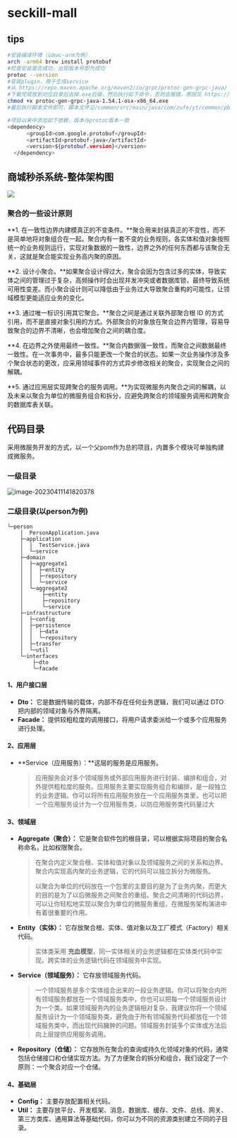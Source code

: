 # seckill-mall

## tips

```bash
#安装编译环境（以mac-arm为例）
arch -arm64 brew install protobuf
#检查安装是否成功，出现版本号即为成功
protoc --version
#安装plugin，用于生成service
#从 https://repo.maven.apache.org/maven2/io/grpc/protoc-gen-grpc-java/ 下载 protoc-gen-grpc-java-1.54.1-osx-x86_64.exe
#下载完成放到对应目录后去掉.exe后缀，然后执行如下命令，否则会报错，原因见 https://stackoverflow.com/questions/55023435/grpc-out-protoc-gen-grpc-plugin-failed-with-status-code-1-on-osx-java
chmod +x protoc-gen-grpc-java-1.54.1-osx-x86_64.exe
#最后执行脚本文件即可，脚本文件见/common/src/main/java/com/zufe/yt/common/pb/gen_code.sh

#项目以来中添加如下依赖，版本与protoc版本一致
<dependency>
      <groupId>com.google.protobuf</groupId>
      <artifactId>protobuf-java</artifactId>
      <version>${protobuf.version}</version>
  </dependency>
```

## 商城秒杀系统-整体架构图

![](https://typora-imagehost-1308499275.cos.ap-shanghai.myqcloud.com/mac/macimage-20230416203428539.png)

### 聚合的一些设计原则

**1. 在一致性边界内建模真正的不变条件。**聚合用来封装真正的不变性，而不是简单地将对象组合在一起。聚合内有一套不变的业务规则，各实体和值对象按照统一的业务规则运行，实现对象数据的一致性，边界之外的任何东西都与该聚合无关，这就是聚合能实现业务高内聚的原因。

**2. 设计小聚合。**如果聚合设计得过大，聚合会因为包含过多的实体，导致实体之间的管理过于复杂，高频操作时会出现并发冲突或者数据库锁，最终导致系统可用性变差。而小聚合设计则可以降低由于业务过大导致聚合重构的可能性，让领域模型更能适应业务的变化。

**3. 通过唯一标识引用其它聚合。**聚合之间是通过关联外部聚合根 ID 的方式引用，而不是直接对象引用的方式。外部聚合的对象放在聚合边界内管理，容易导致聚合的边界不清晰，也会增加聚合之间的耦合度。

**4. 在边界之外使用最终一致性。**聚合内数据强一致性，而聚合之间数据最终一致性。在一次事务中，最多只能更改一个聚合的状态。如果一次业务操作涉及多个聚合状态的更改，应采用领域事件的方式异步修改相关的聚合，实现聚合之间的解耦。

**5. 通过应用层实现跨聚合的服务调用。**为实现微服务内聚合之间的解耦，以及未来以聚合为单位的微服务组合和拆分，应避免跨聚合的领域服务调用和跨聚合的数据库表关联。

## 代码目录

采用微服务开发的方式，以一个父pom作为总的项目，内置多个模块可单独构建成微服务。

### 一级目录

![image-20230411141820378](https://typora-imagehost-1308499275.cos.ap-shanghai.myqcloud.com/2022-12/image-20230411141820378.png)

### 二级目录(以person为例)

```shell
└─person
    │  PersonApplication.java
    ├─application
    │  │  TestService.java
    │  └─service
    ├─domain
    │  ├─aggregate1
    │  │  ├─entity
    │  │  ├─repository
    │  │  └─service
    │  └─aggregate2
    │      ├─entity
    │      ├─repository
    │      └─service
    ├─infrastructure
    │  ├─config
    │  ├─persistence
    │  │  ├─data
    │  │  └─repository
    │  ├─transfer
    │  └─util
    └─interfaces
        ├─dto
        └─facade
```

#### 1、用户接口层

- **Dto：** 它是数据传输的载体，内部不存在任何业务逻辑，我们可以通过 DTO 把内部的领域对象与外界隔离。
- **Facade：** 提供较粗粒度的调用接口，将用户请求委派给一个或多个应用服务进行处理。

#### 2、应用层

- **Service（应用服务）：**这层的服务是应用服务。

  >应用服务会对多个领域服务或外部应用服务进行封装、编排和组合，对外提供粗粒度的服务。应用服务主要实现服务组合和编排，是一段独立的业务逻辑。你可以将所有应用服务放在一个应用服务类里，也可以把一个应用服务设计为一个应用服务类，以防应用服务类代码量过大

#### 3、领域层

- **Aggregate（聚合）：** 它是聚合软件包的根目录，可以根据实际项目的聚合名称命名，比如权限聚合。

  >在聚合内定义聚合根、实体和值对象以及领域服务之间的关系和边界。聚合内实现高内聚的业务逻辑，它的代码可以独立拆分为微服务。
  >
  >以聚合为单位的代码放在一个包里的主要目的是为了业务内聚，而更大的目的是为了以后微服务之间聚合的重组。聚合之间清晰的代码边界，可以让你轻松地实现以聚合为单位的微服务重组，在微服务架构演进中有着很重要的作用。

- **Entity（实体）：** 它存放聚合根、实体、值对象以及工厂模式（Factory）相关代码。

  >实体类采用 **充血模型**，同一实体相关的业务逻辑都在实体类代码中实现。跨实体的业务逻辑代码在领域服务中实现。

- **Service（领域服务）：** 它存放领域服务代码。

  >一个领域服务是多个实体组合出来的一段业务逻辑。你可以将聚合内所有领域服务都放在一个领域服务类中，你也可以把每一个领域服务设计为一个类。如果领域服务内的业务逻辑相对复杂，我建议你将一个领域服务设计为一个领域服务类，避免由于所有领域服务代码都放在一个领域服务类中，而出现代码臃肿的问题。领域服务封装多个实体或方法后向上层提供应用服务调用。

- **Repository（仓储）：** 它存放所在聚合的查询或持久化领域对象的代码，通常包括仓储接口和仓储实现方法。为了方便聚合的拆分和组合，我们设定了一个原则：一个聚合对应一个仓储。

#### 4、基础层

- **Config：** 主要存放配置相关代码。
- **Util：** 主要存放平台、开发框架、消息、数据库、缓存、文件、总线、网关、第三方类库、通用算法等基础代码，你可以为不同的资源类别建立不同的子目录。
